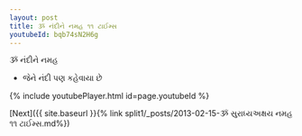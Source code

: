 ```yaml
---
layout: post
title: ૐ નંદીને નમહ ૧૧ ટાઈમ્સ
youtubeId: bqb74sN2H6g
---
```

 
 
 ૐ નંદીને નમહ  
 
 -  જેને નંદી પણ કહેવાયા છે 
 
  
 
  
 
 
 
 
 
 


{% include youtubePlayer.html id=page.youtubeId %}
 
[Next]({{ site.baseurl }}{% link  split1/_posts/2013-02-15-ૐ સુરાધ્યઅક્ષય નમહ ૧૧ ટાઈમ્સ.md%})
 
